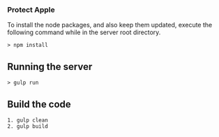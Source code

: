 ### Protect Apple

To install the node packages, and also keep them updated, execute the following command while in the server root directory.

```
> npm install
```

## Running the server

```
> gulp run
```

## Build the code

```
1. gulp clean
2. gulp build
```
